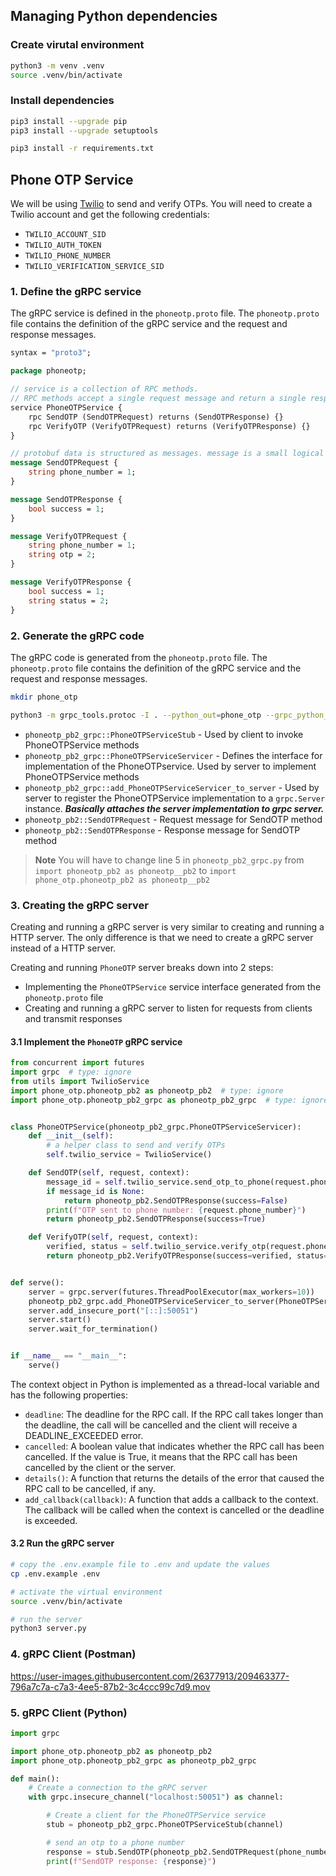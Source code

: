 ## Managing Python dependencies

### Create virutal environment

```bash
python3 -m venv .venv
source .venv/bin/activate
```

### Install dependencies

```bash
pip3 install --upgrade pip
pip3 install --upgrade setuptools

pip3 install -r requirements.txt
```

## Phone OTP Service

We will be using [Twilio](https://www.twilio.com/) to send and verify OTPs. You will need to create a Twilio account and get the following credentials:

- `TWILIO_ACCOUNT_SID`
- `TWILIO_AUTH_TOKEN`
- `TWILIO_PHONE_NUMBER`
- `TWILIO_VERIFICATION_SERVICE_SID`

### 1. Define the gRPC service

The gRPC service is defined in the `phoneotp.proto` file. The `phoneotp.proto` file contains the definition of the gRPC service and the request and response messages.

```protobuf
syntax = "proto3";

package phoneotp;

// service is a collection of RPC methods.
// RPC methods accept a single request message and return a single response message.
service PhoneOTPService {
    rpc SendOTP (SendOTPRequest) returns (SendOTPResponse) {}
    rpc VerifyOTP (VerifyOTPRequest) returns (VerifyOTPResponse) {}
}

// protobuf data is structured as messages. message is a small logical record of information containing a series of name-value pairs called fields.
message SendOTPRequest {
    string phone_number = 1;
}

message SendOTPResponse {
    bool success = 1;
}

message VerifyOTPRequest {
    string phone_number = 1;
    string otp = 2;
}

message VerifyOTPResponse {
    bool success = 1;
    string status = 2;
}
```

### 2. Generate the gRPC code

The gRPC code is generated from the `phoneotp.proto` file. The `phoneotp.proto` file contains the definition of the gRPC service and the request and response messages.

```bash
mkdir phone_otp

python3 -m grpc_tools.protoc -I . --python_out=phone_otp --grpc_python_out=phone_otp phoneotp.proto
```

- `phoneotp_pb2_grpc::PhoneOTPServiceStub` - Used by client to invoke PhoneOTPService methods
- `phoneotp_pb2_grpc::PhoneOTPServiceServicer` - Defines the interface for implementation of the PhoneOTPservice. Used by server to implement PhoneOTPService methods
- `phoneotp_pb2_grpc::add_PhoneOTPServiceServicer_to_server` - Used by server to register the PhoneOTPService implementation to a `grpc.Server` instance. **_Basically attaches the server implementation to grpc server._**
- `phoneotp_pb2::SendOTPRequest` - Request message for SendOTP method
- `phoneotp_pb2::SendOTPResponse` - Response message for SendOTP method

> **Note**
> You will have to change line 5 in `phoneotp_pb2_grpc.py` from `import phoneotp_pb2 as phoneotp__pb2` to `import phone_otp.phoneotp_pb2 as phoneotp__pb2`

### 3. Creating the gRPC server

Creating and running a gRPC server is very similar to creating and running a HTTP server. The only difference is that we need to create a gRPC server instead of a HTTP server.

Creating and running `PhoneOTP` server breaks down into 2 steps:

- Implementing the `PhoneOTPService` service interface generated from the `phoneotp.proto` file
- Creating and running a gRPC server to listen for requests from clients and transmit responses

#### 3.1 Implement the `PhoneOTP` gRPC service

```python
from concurrent import futures
import grpc  # type: ignore
from utils import TwilioService
import phone_otp.phoneotp_pb2 as phoneotp_pb2  # type: ignore
import phone_otp.phoneotp_pb2_grpc as phoneotp_pb2_grpc  # type: ignore


class PhoneOTPService(phoneotp_pb2_grpc.PhoneOTPServiceServicer):
    def __init__(self):
        # a helper class to send and verify OTPs
        self.twilio_service = TwilioService()

    def SendOTP(self, request, context):
        message_id = self.twilio_service.send_otp_to_phone(request.phone_number)
        if message_id is None:
            return phoneotp_pb2.SendOTPResponse(success=False)
        print(f"OTP sent to phone number: {request.phone_number}")
        return phoneotp_pb2.SendOTPResponse(success=True)

    def VerifyOTP(self, request, context):
        verified, status = self.twilio_service.verify_otp(request.phone_number, request.otp)
        return phoneotp_pb2.VerifyOTPResponse(success=verified, status=status)


def serve():
    server = grpc.server(futures.ThreadPoolExecutor(max_workers=10))
    phoneotp_pb2_grpc.add_PhoneOTPServiceServicer_to_server(PhoneOTPService(), server)
    server.add_insecure_port("[::]:50051")
    server.start()
    server.wait_for_termination()


if __name__ == "__main__":
    serve()
```

The context object in Python is implemented as a thread-local variable and has the following properties:

- `deadline`: The deadline for the RPC call. If the RPC call takes longer than the deadline, the call will be cancelled and the client will receive a DEADLINE_EXCEEDED error.
- `cancelled`: A boolean value that indicates whether the RPC call has been cancelled. If the value is True, it means that the RPC call has been cancelled by the client or the server.
- `details()`: A function that returns the details of the error that caused the RPC call to be cancelled, if any.
- `add_callback(callback)`: A function that adds a callback to the context. The callback will be called when the context is cancelled or the deadline is exceeded.

#### 3.2 Run the gRPC server

```bash
# copy the .env.example file to .env and update the values
cp .env.example .env

# activate the virtual environment
source .venv/bin/activate

# run the server
python3 server.py
```

### 4. gRPC Client (Postman)

https://user-images.githubusercontent.com/26377913/209463377-796a7c7a-c7a3-4ee5-87b2-3c4ccc99c7d9.mov

### 5. gRPC Client (Python)

```python
import grpc

import phone_otp.phoneotp_pb2 as phoneotp_pb2
import phone_otp.phoneotp_pb2_grpc as phoneotp_pb2_grpc

def main():
    # Create a connection to the gRPC server
    with grpc.insecure_channel("localhost:50051") as channel:

        # Create a client for the PhoneOTPService service
        stub = phoneotp_pb2_grpc.PhoneOTPServiceStub(channel)

        # send an otp to a phone number
        response = stub.SendOTP(phoneotp_pb2.SendOTPRequest(phone_number="9029080380"))
        print(f"SendOTP response: {response}")

```

